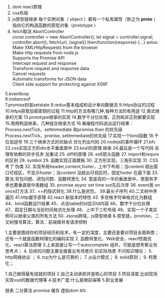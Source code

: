 1.  dom react原理   
2.  css布局  
3.  js原型链继承   每个实例对象（ object ）都有一个私有属性（称之为 __proto__ ）指向它的构造函数的原型对象（prototype ）
4.  fetch取消   AbortController   
        const controller = new AbortController();
        let signal = controller.signal;
        controller.abort();
        fetch(url, {signal}).then(function(response) {...}
   axios:   
   Make XMLHttpRequests from the browser  
   Make http requests from node.js  
   Supports the Promise API  
   Intercept request and response  
   Transform request and response data  
   Cancel requests  
   Automatic transforms for JSON data  
   Client side support for protecting against XSRF   
   
5.eventloop  
6.instanceof  
7.promise封装setstate 8.redux基本组成和设计单向数据流 9.https协议的过程 10.https获取加密密钥的过程 11.http的方法有哪几种,每种方法的有用途 12.类式继承的方案 13.prototype继承的实现 14.数字千分位处理，正则和非正则都要实现 15.借用构造继承，几种组合继承方式 16.看编程代码说出运行结果： Process.nextTick，setImmediate 和promise.then 的优先级 Process.nextTick，pronise, setImmediate的优先级 17.实现一个bind函数 18.千位加逗号 19.三个继承方式的优缺点 优化列出代码 20.nodejs的事件循环 21.bfc 22.css实现正方形div水平垂直居中 23.koa1的原理,继承 24.最后是一个写代码 处理有依赖的异步任务 加重试 25. diff的原理 26. es6箭头函数 27. import和requre的区别 28. symbol 29. 函数实现正面模板 30. 正方形实现，三角形实现 31. CSS考了 伪类 32. 实现布局header,content,footer，上中下布局；当content 超出窗口可视区，不显示footer；当content 没超出可视区时，固定footer 在最下面 33. 算法:背包问题、闭包问题、函数柯里化 34. 宽是高的一半的垂直居中，里面有字体也要垂直居中类数组 35. promise async set time out先后次序 36. event类 on once灯方法 37.. ==的隐式转化 38.什么是闭包， 39.最长子序列 40.二叉树中序遍历 41.http握手原理 42.react 新版本的特性 43. 多空格字符串格式化为数组 44、bind函数运行结果 45、点击table的td显示td内容 46、数字千分位处理 47、固定日期与当前时间格式化处理 48、上中下三栏布局 49、实现一个子类实例可以继承父类的所有方法 50. Jsonp跨域，js原型继承 & 原型链，promise，二叉树搜寻算法，算法：前端做并发请求控制 
 
 
 1.主要是围绕你的项目经历和技术，有一定的深度，主要还是要对项目全面熟悉；还有一个就是函数柯理化的编码实现 2. 函数柯里化、Web安全、react性能优化、react算法原理 3.上来直接让写一个autocomplete 组件，可能是想考察业务思考点； 4. 后续的问题主要会接着业务场景问 扣实际场景 不问知识理论； 5. http网络协议 ； 6. tcp为什么是可靠的； 7. js设计模式； 8. solid原则； 9. 柯里化；

 1.自己做得最有成就的项目 2.自己主动承担并是核心的项目 3.项目深度:比如现场实现vue的数据代理等 4.技术广度:什么是微前端等 5.职业发展


链表 二分算法 promise 缓存 虚拟dom bfc
